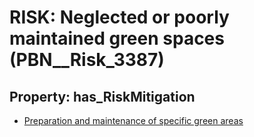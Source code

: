 # RISK: __Neglected or poorly maintained green spaces__ (PBN__Risk_3387)

## Property: has_RiskMitigation

* [Preparation and maintenance of specific green areas](PBN__Mitigation_2211)

